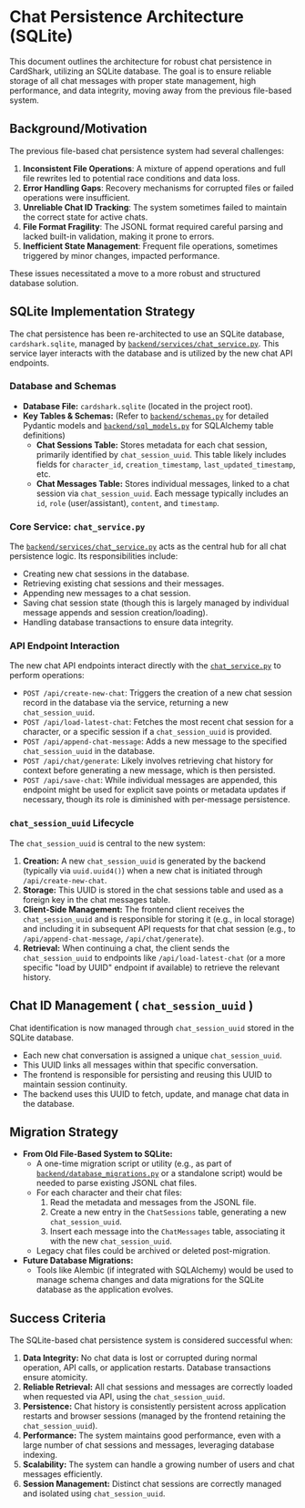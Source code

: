 # Chat Persistence Architecture (SQLite)

This document outlines the architecture for robust chat persistence in CardShark, utilizing an SQLite database. The goal is to ensure reliable storage of all chat messages with proper state management, high performance, and data integrity, moving away from the previous file-based system.

## Background/Motivation

The previous file-based chat persistence system had several challenges:

1.  **Inconsistent File Operations**: A mixture of append operations and full file rewrites led to potential race conditions and data loss.
2.  **Error Handling Gaps**: Recovery mechanisms for corrupted files or failed operations were insufficient.
3.  **Unreliable Chat ID Tracking**: The system sometimes failed to maintain the correct state for active chats.
4.  **File Format Fragility**: The JSONL format required careful parsing and lacked built-in validation, making it prone to errors.
5.  **Inefficient State Management**: Frequent file operations, sometimes triggered by minor changes, impacted performance.

These issues necessitated a move to a more robust and structured database solution.

## SQLite Implementation Strategy

The chat persistence has been re-architected to use an SQLite database, `cardshark.sqlite`, managed by [`backend/services/chat_service.py`](backend/services/chat_service.py:0). This service layer interacts with the database and is utilized by the new chat API endpoints.

### Database and Schemas

*   **Database File:** `cardshark.sqlite` (located in the project root).
*   **Key Tables & Schemas:** (Refer to [`backend/schemas.py`](backend/schemas.py:0) for detailed Pydantic models and [`backend/sql_models.py`](backend/sql_models.py:0) for SQLAlchemy table definitions)
    *   **Chat Sessions Table:** Stores metadata for each chat session, primarily identified by `chat_session_uuid`. This table likely includes fields for `character_id`, `creation_timestamp`, `last_updated_timestamp`, etc.
    *   **Chat Messages Table:** Stores individual messages, linked to a chat session via `chat_session_uuid`. Each message typically includes an `id`, `role` (user/assistant), `content`, and `timestamp`.

### Core Service: `chat_service.py`

The [`backend/services/chat_service.py`](backend/services/chat_service.py:0) acts as the central hub for all chat persistence logic. Its responsibilities include:
*   Creating new chat sessions in the database.
*   Retrieving existing chat sessions and their messages.
*   Appending new messages to a chat session.
*   Saving chat session state (though this is largely managed by individual message appends and session creation/loading).
*   Handling database transactions to ensure data integrity.

### API Endpoint Interaction

The new chat API endpoints interact directly with the [`chat_service.py`](backend/services/chat_service.py:0) to perform operations:
*   `POST /api/create-new-chat`: Triggers the creation of a new chat session record in the database via the service, returning a new `chat_session_uuid`.
*   `POST /api/load-latest-chat`: Fetches the most recent chat session for a character, or a specific session if a `chat_session_uuid` is provided.
*   `POST /api/append-chat-message`: Adds a new message to the specified `chat_session_uuid` in the database.
*   `POST /api/chat/generate`: Likely involves retrieving chat history for context before generating a new message, which is then persisted.
*   `POST /api/save-chat`: While individual messages are appended, this endpoint might be used for explicit save points or metadata updates if necessary, though its role is diminished with per-message persistence.

### `chat_session_uuid` Lifecycle

The `chat_session_uuid` is central to the new system:
1.  **Creation:** A new `chat_session_uuid` is generated by the backend (typically via `uuid.uuid4()`) when a new chat is initiated through `/api/create-new-chat`.
2.  **Storage:** This UUID is stored in the chat sessions table and used as a foreign key in the chat messages table.
3.  **Client-Side Management:** The frontend client receives the `chat_session_uuid` and is responsible for storing it (e.g., in local storage) and including it in subsequent API requests for that chat session (e.g., to `/api/append-chat-message`, `/api/chat/generate`).
4.  **Retrieval:** When continuing a chat, the client sends the `chat_session_uuid` to endpoints like `/api/load-latest-chat` (or a more specific "load by UUID" endpoint if available) to retrieve the relevant history.

## Chat ID Management ( `chat_session_uuid` )

Chat identification is now managed through `chat_session_uuid` stored in the SQLite database.
*   Each new chat conversation is assigned a unique `chat_session_uuid`.
*   This UUID links all messages within that specific conversation.
*   The frontend is responsible for persisting and reusing this UUID to maintain session continuity.
*   The backend uses this UUID to fetch, update, and manage chat data in the database.

## Migration Strategy

*   **From Old File-Based System to SQLite:**
    *   A one-time migration script or utility (e.g., as part of [`backend/database_migrations.py`](backend/database_migrations.py:0) or a standalone script) would be needed to parse existing JSONL chat files.
    *   For each character and their chat files:
        1.  Read the metadata and messages from the JSONL file.
        2.  Create a new entry in the `ChatSessions` table, generating a new `chat_session_uuid`.
        3.  Insert each message into the `ChatMessages` table, associating it with the new `chat_session_uuid`.
    *   Legacy chat files could be archived or deleted post-migration.
*   **Future Database Migrations:**
    *   Tools like Alembic (if integrated with SQLAlchemy) would be used to manage schema changes and data migrations for the SQLite database as the application evolves.

## Success Criteria

The SQLite-based chat persistence system is considered successful when:

1.  **Data Integrity:** No chat data is lost or corrupted during normal operation, API calls, or application restarts. Database transactions ensure atomicity.
2.  **Reliable Retrieval:** All chat sessions and messages are correctly loaded when requested via API, using the `chat_session_uuid`.
3.  **Persistence:** Chat history is consistently persistent across application restarts and browser sessions (managed by the frontend retaining the `chat_session_uuid`).
4.  **Performance:** The system maintains good performance, even with a large number of chat sessions and messages, leveraging database indexing.
5.  **Scalability:** The system can handle a growing number of users and chat messages efficiently.
6.  **Session Management:** Distinct chat sessions are correctly managed and isolated using `chat_session_uuid`.